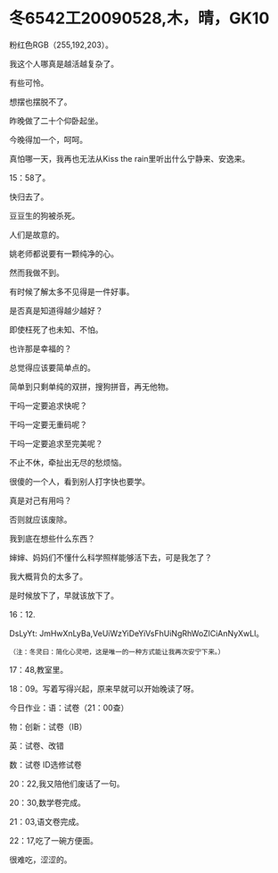 # 冬6542工20090528,木，晴，GK10

粉红色RGB（255,192,203）。

我这个人哪真是越活越复杂了。

有些可怜。

想摆也摆脱不了。

昨晚做了二十个仰卧起坐。

今晚得加一个，呵呵。

真怕哪一天，我再也无法从Kiss the rain里听出什么宁静来、安逸来。

15：58了。

快归去了。

豆豆生的狗被杀死。

人们是故意的。

姚老师都说要有一颗纯净的心。

然而我做不到。

有时候了解太多不见得是一件好事。

是否真是知道得越少越好？

即使枉死了也未知、不怕。

也许那是幸福的？

总觉得应该要简单点的。

简单到只剩单纯的双拼，搜狗拼音，再无他物。

干吗一定要追求快呢？

干吗一定要无重码呢？

干吗一定要追求至完美呢？

不止不休，牵扯出无尽的愁烦恼。

很傻的一个人，看到别人打字快也要学。

真是对己有用吗？

否则就应该废除。

我到底在想些什么东西？

婶婶、妈妈们不懂什么科学照样能够活下去，可是我怎了？

我大概背负的太多了。

是时候放下了，早就该放下了。

16：12.

DsLyYt: JmHwXnLyBa,VeUiWzYiDeYiVsFhUiNgRhWoZlCiAnNyXwLl。

    （注：冬灵曰：简化心灵吧，这是唯一的一种方式能让我再次安宁下来。）

17：48,教室里。

18：09。写着写得兴起，原来早就可以开始晚读了呀。

今日作业：语：试卷（21：00查）

物：创新：试卷（IB）

英：试卷、改错

数：试卷 ID选修试卷

20：22,我又陪他们废话了一句。

20：30,数学卷完成。

21：03,语文卷完成。

22：17,吃了一碗方便面。

很难吃，涩涩的。

